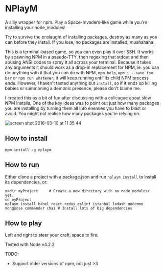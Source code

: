 # NPlayM
A silly wrapper for npm. Play a Space-Invaders-like game while you're installing your node_modules!

Try to survive the onslaught of installing packages, destroy as many as you can before they install. If you lose, no packages are installed, muahahaha!

This is a terminal-based game, so you can even play it over SSH. It works by spawning NPM in a pseudo-TTY, then regexing that stdout and then abusing ANSI codes to spray it all across your terminal. Because it takes any arguments it should work as a drop-in replacement for NPM, ie. you can do anything with it that you can do with NPM, `npm help`, `npm i --save foo bar` or `npm run whatever`, it will keep running until its child NPM process ends. However, I haven't tested anything but `install`, so if it ends up killing babies or summoning a demonic presence, please don't blame me.

I created this as a bit of fun after discussing with a colleague about slow NPM installs. One of the key ideas was to point out just how many packages you are installing by turning them all into enemies you have to blast or avoid. You might not realise how many packages you're relying on.

![screen shot 2016-03-10 at 11 35 44](https://fat.gfycat.com/ThornyDownrightCowrie.gif)

## How to install 

```
npm install -g nplaym
```

## How to run

Either clone a project with a package.json and run `nplaym install` to install its dependencies, or:

```
mkdir myProject     # Create a new directory with no node_modules/ yet.
cd myProject 
nplaym install babel react redux eslint istanbul lodash nodemon mongoose commander chai # Install lots of big dependencies
```

## How to play
Left and right to steer your craft, space to fire.

Tested with Node v4.2.2

TODO:
- Support older versions of npm, not just >3
